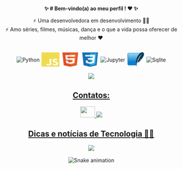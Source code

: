 
<div align="center" >

 <b>✨ # Bem-vindo(a) ao meu perfil  ! ❤ ✨ </b>

  ⚡ Uma desenvolvedora em desenvolvimento 👩‍💻  
  ⚡ Amo séries, filmes, músicas, dança e
 o que a vida possa oferecer de melhor ❤

</div>

<div align="center" style="display: inline_block"><br>
  <img align="center" alt="Python" height="40" width="50" src="https://cdn.jsdelivr.net/gh/devicons/devicon/icons/python/python-original.svg" />
  <img align="center" alt="Js" height="40" width="50" src="https://raw.githubusercontent.com/devicons/devicon/master/icons/javascript/javascript-plain.svg">
  <img align="center" alt="HTML" height="40" width="50" src="https://raw.githubusercontent.com/devicons/devicon/master/icons/html5/html5-original.svg">
  <img align="center" alt="CSS" height="40" width="50" src="https://raw.githubusercontent.com/devicons/devicon/master/icons/css3/css3-original.svg">
  <img align="center" alt="Jupyter" height="40" width="50" src="https://cdn.jsdelivr.net/gh/devicons/devicon/icons/jupyter/jupyter-original.svg" />
  <img align="center" alt="Sqlite" height="40" width="50" src="https://raw.githubusercontent.com/devicons/devicon/master/icons/sqlite/sqlite-original.svg">
  <img align="center" alt="Sqlite" height="40" width="50" src="https://cdn.jsdelivr.net/gh/devicons/devicon/icons/vscode/vscode-original.svg"

</div>

 <div align="center" >
  <br>
   <a href="https://github.com/Nandabdev">
   <img height="180em" src="https://github-readme-stats.vercel.app/api/top-langs/?username=Nandabdev&layout=compact&langs_count=6&theme=neon"/>

 </br>
</div>


 ## Contatos:
<div> 
  <a href="https://www.linkedin.com/in/maria-fernanda-ximenes-blois-3ab65b106/" target="_blank"><img height="30" width="40" src="https://cdn.jsdelivr.net/gh/devicons/devicon/icons/linkedin/linkedin-original.svg" target="_blank">   
  <a href = "mailto:nandab.dev@gmail.com"><img src= "https://img.shields.io/badge/nandab.dev-D14836?style=for-the-badge&logo=gmail&logoColor=pink" target="_blank">
  </div>
 
 ## Dicas e notícias de Tecnologia 👩‍💻
<div> 
   <a href="https://www.instagram.com/mf.tech01/" target="_blank"><img src="https://img.shields.io/badge/MF.tech01-E4405F?style=for-the-badge&logo=instagram&logoColor=white" target="_blank"></a>


  ![Snake animation](https://github.com/Nandabdev/Nandabdev/blob/main/snake.svg)
</div>
   

<!--
**Nandabdev/Nandabdev** is a ✨ _special_ ✨ repository because its `README.md` (this file) appears on your GitHub profile.

Here are some ideas to get you started:

- 🔭 I’m currently working on ...
- 🌱 I’m currently learning ...
- 👯 I’m looking to collaborate on ...
- 🤔 I’m looking for help with ...
- 💬 Ask me about ...
- 📫 How to reach me: ...
- 😄 Pronouns: ...
- ⚡ Fun fact: ...
-->
